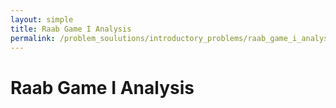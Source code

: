 ```yaml
---
layout: simple
title: Raab Game I Analysis
permalink: /problem_soulutions/introductory_problems/raab_game_i_analysis/
---
```


# Raab Game I Analysis
